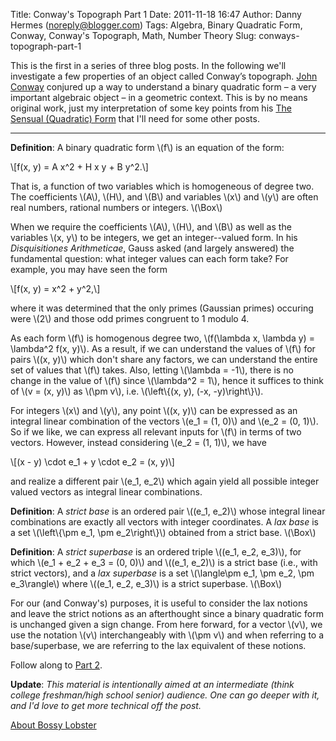 Title: Conway's Topograph Part 1
Date: 2011-11-18 16:47
Author: Danny Hermes (noreply@blogger.com)
Tags: Algebra, Binary Quadratic Form, Conway, Conway's Topograph, Math, Number Theory
Slug: conways-topograph-part-1

This is the first in a series of three blog posts. In the following
we'll investigate a few properties of an object called Conway’s
topograph. [John
Conway](http://en.wikipedia.org/wiki/John_Horton_Conway) conjured up a
way to understand a binary quadratic form – a very important algebraic
object – in a geometric context. This is by no means original work, just
my interpretation of some key points from his [The Sensual (Quadratic)
Form](http://www.amazon.com/Sensual-Quadratic-Carus-Mathematical-Monographs/dp/0883850303) that
I'll need for some other posts.  
  

* * * * *

  

<div class="p1">

</div>

<div class="p1">

**Definition**: A binary quadratic form \\(f\\) is an equation of the
form:

</div>

<div class="p1">

\\[f(x, y) = A x\^2 + H x y + B y\^2.\\]

</div>

<div class="p1">

That is, a function of two variables which is homogeneous of degree two.
The coefficients \\(A\\), \\(H\\), and \\(B\\) and variables \\(x\\) and
\\(y\\) are often real numbers, rational numbers or integers. <span
class="Apple-style-span">\\(\\Box\\)</span>

</div>

<div class="p1">

<span class="Apple-style-span">  
</span>

</div>

<div class="p1">

<span class="Apple-style-span"></span>

</div>

<div class="p1">

<span class="Apple-style-span">When we require the coefficients \\(A\\),
\\(H\\), and \\(B\\) as well as the variables \\(x, y\\) to be integers,
we get an integer--valued form. In his *Disquisitiones Arithmeticae*,
Gauss asked (and largely answered) the fundamental question: what
integer values can each form take? For example, you may have seen the
form</span>

</div>

<div class="p1">

<span class="Apple-style-span">\\[f(x, y) = x\^2 + y\^2,\\]</span>

</div>

<div class="p1">

<span class="Apple-style-span">where it was determined that the only
primes (Gaussian primes) occuring were \\(2\\) and those odd primes
congruent to 1 modulo 4.</span>

</div>

<div class="p1">

<span class="Apple-style-span">  
</span>

</div>

<div class="p1">

<span class="Apple-style-span">As each form \\(f\\) is homogenous degree
two, \\(f(\\lambda x, \\lambda y) = \\lambda\^2 f(x, y)\\). As a result,
if we can understand the values of \\(f\\) for pairs \\((x, y)\\) which
don't share any factors, we can understand the entire set of values that
\\(f\\) takes. Also, letting \\(\\lambda = -1\\), there is no change in
the value of \\(f\\) since \\(\\lambda\^2 = 1\\), hence it suffices to
think of \\(v = (x, y)\\) as \\(\\pm v\\), i.e. \\(\\left\\{(x, y), (-x,
-y)\\right\\}\\).</span>

</div>

<div class="p1">

<span class="Apple-style-span">  
</span>

</div>

<div class="p1">

<span class="Apple-style-span">For integers \\(x\\) and \\(y\\), any
point \\((x, y)\\) can be expressed as an integral linear combination of
the vectors \\(e\_1 = (1, 0)\\) and \\(e\_2 = (0, 1)\\). So if we like,
we can express all relevant inputs for \\(f\\) in terms of two vectors.
However, instead considering \\(e\_2 = (1, 1)\\), we have</span>

</div>

<div class="p1">

<span class="Apple-style-span">\\[(x - y) \\cdot e\_1 + y \\cdot e\_2 =
(x, y)\\]</span>

</div>

<div class="p1">

<span class="Apple-style-span">and realize a different pair \\(e\_1,
e\_2\\) which again yield all possible integer valued vectors as
integral linear combinations.</span>

</div>

<div class="p1">

<span class="Apple-style-span">  
</span>

</div>

<div class="p1">

</div>

<div class="p1">

<span class="Apple-style-span">**Definition**: A *strict base* is an
ordered pair \\((e\_1, e\_2)\\) whose integral linear combinations are
exactly all vectors with integer coordinates. A *lax base* is a set
\\(\\left\\{\\pm e\_1, \\pm e\_2\\right\\}\\) obtained from a strict
base. \\(\\Box\\)</span>

</div>

<div class="p1">

<span class="Apple-style-span">  
</span>

</div>

<div class="p1">

<span class="Apple-style-span">**Definition**: A *strict superbase* is
an ordered triple \\((e\_1, e\_2, e\_3)\\), for which \\(e\_1 + e\_2 +
e\_3 = (0, 0)\\) and \\((e\_1, e\_2)\\) is a strict base (i.e., with
strict vectors), and a *lax superbase* is a set \\(\\langle\\pm e\_1,
\\pm e\_2, \\pm e\_3\\rangle\\) where \\((e\_1, e\_2, e\_3)\\) is a
strict superbase. \\(\\Box\\)</span>

</div>

<div class="p1">

<span class="Apple-style-span">  
</span>

</div>

<div class="p1">

<span class="Apple-style-span">For our (and Conway's) purposes, it is
useful to consider the lax notions and leave the strict notions as an
afterthought since a binary quadratic form is unchanged given a sign
change. From here forward, for a vector \\(v\\), we use the notation
\\(v\\) interchangeably with \\(\\pm v\\) and when referring to a
base/superbase, we are referring to the lax equivalent of these
notions.</span>  
  
Follow along to [Part
2](http://blog.bossylobster.com/2011/08/conways-topograph-part-2.html).  
  
**Update**: *This material is intentionally aimed at an intermediate
(think college freshman/high school senior) audience. One can go deeper
with it, and I'd love to get more technical off the post.*

</div>

[About Bossy Lobster](https://profiles.google.com/114760865724135687241)

</p>

